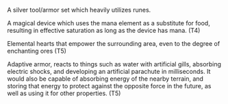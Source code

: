 A silver tool/armor set which heavily utilizes runes.

A magical device which uses the mana element as a substitute for food, resulting in effective saturation as long as the device has mana. (T4)

Elemental hearts that empower the surrounding area, even to the degree of enchanting ores (T5)

Adaptive armor, reacts to things such as water with artificial gills, absorbing electric shocks, and developing an artificial parachute in milliseconds.
It would also be capable of absorbing energy of the nearby terrain, and storing that energy to protect against the opposite force in the future, 
as well as using it for other properties. (T5)